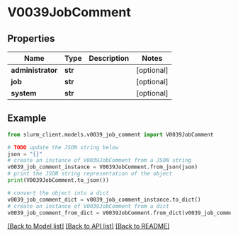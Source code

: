 # V0039JobComment


## Properties

Name | Type | Description | Notes
------------ | ------------- | ------------- | -------------
**administrator** | **str** |  | [optional] 
**job** | **str** |  | [optional] 
**system** | **str** |  | [optional] 

## Example

```python
from slurm_client.models.v0039_job_comment import V0039JobComment

# TODO update the JSON string below
json = "{}"
# create an instance of V0039JobComment from a JSON string
v0039_job_comment_instance = V0039JobComment.from_json(json)
# print the JSON string representation of the object
print(V0039JobComment.to_json())

# convert the object into a dict
v0039_job_comment_dict = v0039_job_comment_instance.to_dict()
# create an instance of V0039JobComment from a dict
v0039_job_comment_from_dict = V0039JobComment.from_dict(v0039_job_comment_dict)
```
[[Back to Model list]](../README.md#documentation-for-models) [[Back to API list]](../README.md#documentation-for-api-endpoints) [[Back to README]](../README.md)


